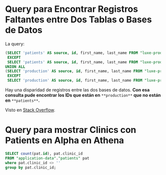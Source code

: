 # Query para Encontrar Registros Faltantes entre Dos Tablas o Bases de Datos

La query:

```sql
(SELECT 'patients' AS source, id, first_name, last_name FROM "luxe-production-db"."patients"
 EXCEPT
 SELECT 'patients' AS source, id, first_name, last_name FROM "luxe-production-db"."production")
UNION ALL
(SELECT 'production' AS source, id, first_name, last_name FROM "luxe-production-db"."production"
 EXCEPT
 SELECT 'production' AS source, id, first_name, last_name FROM "luxe-production-db"."patients")
```

Hay una disparidad de registros entre las dos bases de datos. **Con esa consulta pude encontrar los IDs que están en** `**production**` **que no están en** `**patients**`**.**

Visto en [Stack Overflow](https://stackoverflow.com/questions/2077807/sql-query-to-return-differences-between-two-tables/41150408#41150408).

# Query para mostrar Clinics con Patients en Alpha en Athena

```sql
SELECT count(pat.id), pat.clinic_id
FROM "application-data"."patients" pat
where pat.clinic_id <> ''
group by pat.clinic_id;
```